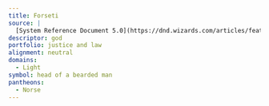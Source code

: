 ```yaml
---
title: Forseti
source: |
  [System Reference Document 5.0](https://dnd.wizards.com/articles/features/systems-reference-document-srd)
descriptor: god
portfolio: justice and law
alignment: neutral
domains:
  - Light
symbol: head of a bearded man
pantheons:
  - Norse
---
```

